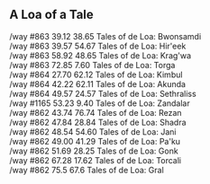 
## A Loa of a Tale

/way #863 39.12 38.65 Tales of de Loa: Bwonsamdi  
/way #863 39.57 54.67 Tales of de Loa: Hir'eek  
/way #863 58.92 48.65 Tales of de Loa: Krag'wa  
/way #863 72.85 7.60 Tales of de Loa: Torga  
/way #864 27.70 62.12 Tales of de Loa: Kimbul  
/way #864 42.22 62.11 Tales of de Loa: Akunda  
/way #864 49.57 24.57 Tales of de Loa: Sethraliss  
/way #1165 53.23 9.40 Tales of de Loa: Zandalar  
/way #862 43.74 76.74 Tales of de Loa: Rezan  
/way #862 47.84 28.84 Tales of de Loa: Shadra  
/way #862 48.54 54.60 Tales of de Loa: Jani  
/way #862 49.00 41.29 Tales of de Loa: Pa'ku  
/way #862 51.69 28.25 Tales of de Loa: Gonk  
/way #862 67.28 17.62 Tales of de Loa: Torcali  
/way #862 75.5 67.6 Tales of de Loa: Gral  
